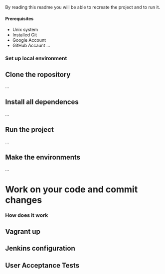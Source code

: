 By reading this readme you will be able to recreate the project and to run it.

#### Prerequisites
- Unix system
- Installed Git 
- Google Account
- GitHub Accaunt
...


### Set up local environment

## Clone the ropository
... 

## Install all dependences
...

## Run the project
...

## Make the environments
...

# Work on your code and commit changes


### How does it work

## Vagrant up

## Jenkins configuration

## User Acceptance Tests


